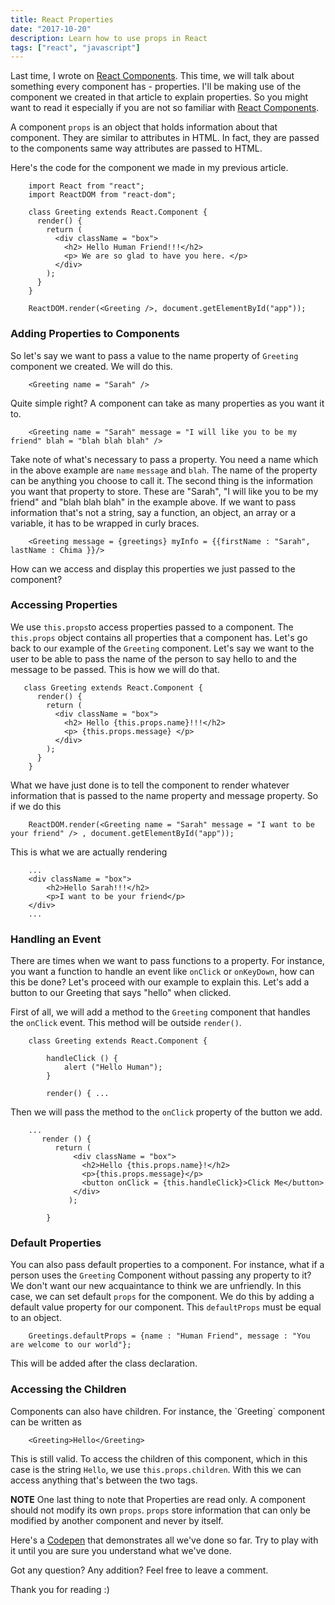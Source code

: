 ```yaml
---
title: React Properties
date: "2017-10-20"
description: Learn how to use props in React
tags: ["react", "javascript"]
---
```


Last time, I wrote on [React Components](https://dev.to/sarah_chima/an-introduction-to-react-components-cke). This time, we will talk about something every component has - properties. I'll be making use of the component we created in that article to explain properties. So you might want to read it especially if you are not so familiar with [React Components](https://dev.to/sarah_chima/an-introduction-to-react-components-cke).

A component `props` is an object that holds information about that component. They are similar to attributes in HTML. In fact, they are passed to the components same way attributes are passed to HTML.

Here's the code for the component we made in my previous article.

```
    import React from "react";
    import ReactDOM from "react-dom";
    
    class Greeting extends React.Component {
      render() {
        return (
          <div className = "box">
            <h2> Hello Human Friend!!!</h2>
            <p> We are so glad to have you here. </p>
          </div>
        );
      }
    }

    ReactDOM.render(<Greeting />, document.getElementById("app"));
```

<h3>Adding Properties to Components </h3>

So let's say we want to pass a value to the name property of `Greeting` component we created. We will do this.

```
    <Greeting name = "Sarah" />
```

Quite simple right? A component can take as many properties as you want it to.  

```  
    <Greeting name = "Sarah" message = "I will like you to be my friend" blah = "blah blah blah" />
```

Take note of what's necessary to pass a property. You need a name which in the above example are `name` `message` and `blah`. The name of the property can be anything you choose to call it. The second thing is the information you want that property to store. These are "Sarah", "I will like you to be my friend" and "blah blah blah" in the example above.
If we want to pass information that's not a string, say a function, an object, an array or a variable, it has to be wrapped in curly braces.

```
    <Greeting message = {greetings} myInfo = {{firstName : "Sarah", lastName : Chima }}/>
```

How can we access and display this properties we just passed to the component?

<h3>Accessing Properties</h3>

We use `this.props`to access properties passed to a component. The `this.props` object contains all properties that a component has. Let's go back to our example of the `Greeting` component.  Let's say we want to the user to be able to pass the name of the person to say hello to and the message to be passed. This is how we will do that.

```
   class Greeting extends React.Component {
      render() {
        return (
          <div className = "box">
            <h2> Hello {this.props.name}!!!</h2>
            <p> {this.props.message} </p>
          </div>
        );
      }
    }
```

What we have just done is to tell the component to render whatever information that is passed to the name property and message property. So if we do this

```    
    ReactDOM.render(<Greeting name = "Sarah" message = "I want to be your friend" /> , document.getElementById("app"));
```

This is what we are actually rendering

```
    ...
    <div className = "box">
        <h2>Hello Sarah!!!</h2>
        <p>I want to be your friend</p>
    </div>
    ...
```
<h3>Handling an Event</h3>

There are times when we want to pass functions to a property. For instance, you want a function to handle an event like `onClick` or `onKeyDown`, how can this be done?
Let's proceed with our example to explain this. Let's add a button to our Greeting that says "hello" when clicked.

First of all, we will add a method to the `Greeting` component that handles the `onClick` event. This method will be outside `render()`.

```
    class Greeting extends React.Component {

        handleClick () {
            alert ("Hello Human");
        }
        
        render() { ...
```

Then we will pass the method to the `onClick` property of the button we add.

```
    ...
       render () {
          return (
              <div className = "box">
                <h2>Hello {this.props.name}!</h2>
                <p>{this.props.message}</p>
                <button onClick = {this.handleClick}>Click Me</button>
              </div>
             );
    
        }
```

<h3>Default Properties</h3>

You can also pass default properties to a component. For instance, what if a person uses the `Greeting` Component without passing any property to it? We don't want our new acquaintance to think we are unfriendly. In this case, we can set default `props` for the component. We do this by adding a default value property for our component. This `defaultProps` must be equal to an object.

```
    Greetings.defaultProps = {name : "Human Friend", message : "You are welcome to our world"};
```

This will be added after the class declaration.

<h3>Accessing the Children </h3>
Components can also have children. For instance, the `Greeting` component can be written as 

```
    <Greeting>Hello</Greeting>
```

This is still valid. To access the children of this component, which in this case is the string `Hello`, we use `this.props.children`. With this we can access anything that's between the two tags.

<b>NOTE</b> One last thing to note that Properties are read only. A component should not modify its own `props`. `props` store information that can only be modified by another component and never by itself.

Here's a [Codepen](https://codepen.io/sayrah901/pen/XeGOwo) that demonstrates all we've done so far. Try to play with it until you are sure you understand what we've done.

Got any question? Any addition? Feel free to leave a comment.

Thank you for reading :)